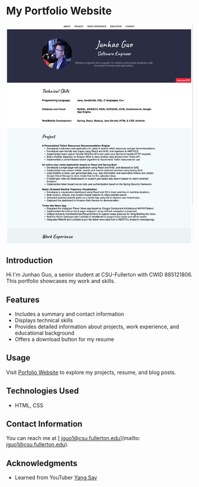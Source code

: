 # My Portfolio Website

![website Preview](assets/Screenshot%202023-09-15%20at%2011.14.26%20PM.png)

## Introduction

Hi I'm Junhao Guo, a senior student at CSU-Fullerton with CWID 885121806. This portfolio showcases my work and skills.

## Features

- Includes a summary and contact information
- Displays technical skills
- Provides detailed information about projects, work experience, and educational background
- Offers a download button for my resume

## Usage

Visit [Porfolio Website](https://guojunhao11.github.io/portfolio.github.io/RESUME/index.html) to explore my projects, resume, and blog posts.

## Technologies Used

- HTML, CSS

## Contact Information

You can reach me at [ jguo1@csu.fullerton.edu](mailto: jguo1@csu.fullerton.edu).

## Acknowledgments

- Learned from YouTuber [Yang Say](https://www.youtube.com/@xiaoyangshuo/featured)
